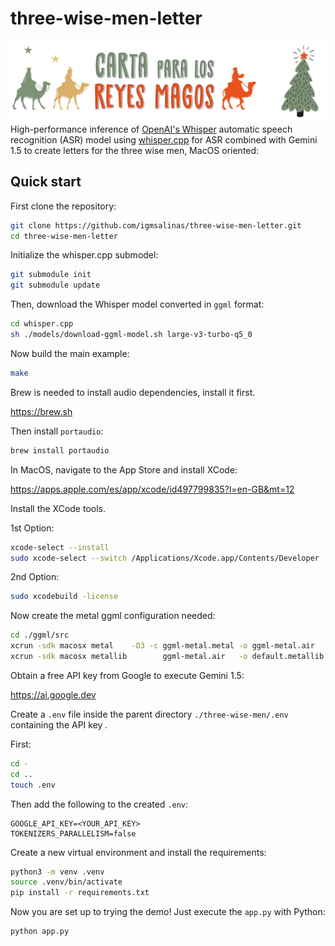 # three-wise-men-letter
![banner](./static/banner.jpg)
High-performance inference of [OpenAI's Whisper](https://github.com/openai/whisper) automatic speech recognition (ASR) model using [whisper.cpp](https://github.com/ggerganov/whisper.cpp.git) for ASR combined with Gemini 1.5 to create letters for the three wise men, MacOS oriented:

## Quick start

First clone the repository:

```bash
git clone https://github.com/igmsalinas/three-wise-men-letter.git
cd three-wise-men-letter
```

Initialize the whisper.cpp submodel:

```bash
git submodule init
git submodule update
```

Then, download the Whisper model converted in `ggml` format:

```bash
cd whisper.cpp
sh ./models/download-ggml-model.sh large-v3-turbo-q5_0
```

Now build the main example:

```bash
make
```

Brew is needed to install audio dependencies, install it first.

https://brew.sh

Then install `portaudio`:

```bash
brew install portaudio
```

In MacOS, navigate to the App Store and install XCode:

https://apps.apple.com/es/app/xcode/id497799835?l=en-GB&mt=12

Install the XCode tools.

1st Option:

```bash
xcode-select --install
sudo xcode-select --switch /Applications/Xcode.app/Contents/Developer
```

2nd Option:
```bash
sudo xcodebuild -license
```

Now create the metal ggml configuration needed:

```bash
cd ./ggml/src
xcrun -sdk macosx metal    -O3 -c ggml-metal.metal -o ggml-metal.air
xcrun -sdk macosx metallib        ggml-metal.air   -o default.metallib
```

Obtain a free API key from Google to execute Gemini 1.5:

https://ai.google.dev

Create a `.env` file inside the parent directory `./three-wise-men/.env` containing the API key .

First:

```bash
cd -
cd ..
touch .env
```

Then add the following to the created `.env`:

```text
GOOGLE_API_KEY=<YOUR_API_KEY>
TOKENIZERS_PARALLELISM=false
```

Create a new virtual environment and install the requirements:

```bash
python3 -m venv .venv
source .venv/bin/activate
pip install -r requirements.txt
```

Now you are set up to trying the demo! Just execute the `app.py` with Python:

```bash
python app.py
```
